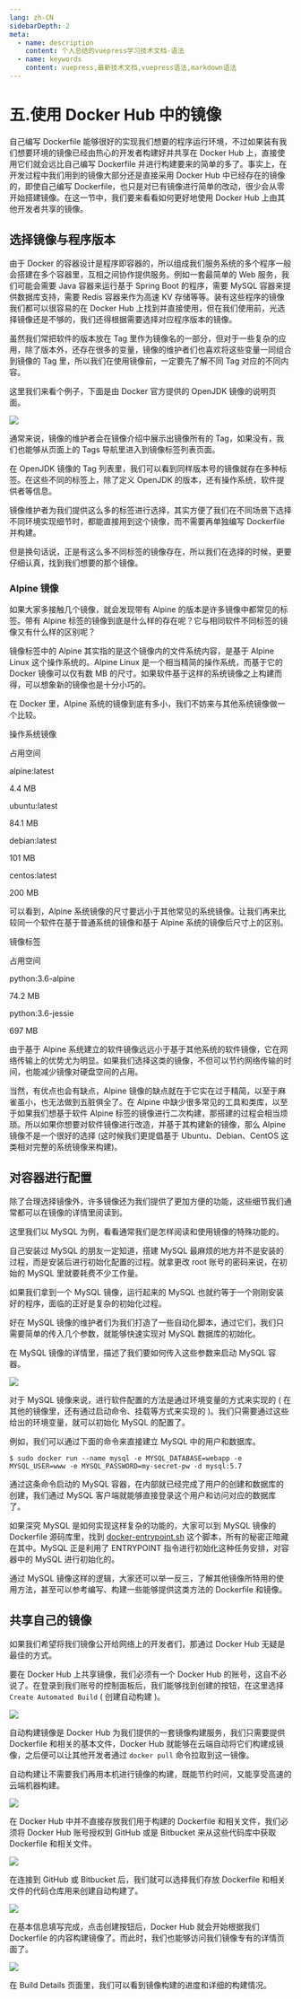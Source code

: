 ```yaml
---
lang: zh-CN
sidebarDepth: 2
meta:
  - name: description
    content: 个人总结的vuepress学习技术文档-语法
  - name: keywords
    content: vuepress,最新技术文档,vuepress语法,markdown语法
---
```


# 五.使用 Docker Hub 中的镜像

自己编写 Dockerfile 能够很好的实现我们想要的程序运行环境，不过如果装有我们想要环境的镜像已经由热心的开发者构建好并共享在 Docker Hub 上，直接使用它们就会远比自己编写 Dockerfile 并进行构建要来的简单的多了。事实上，在开发过程中我们用到的镜像大部分还是直接采用 Docker Hub 中已经存在的镜像的，即使自己编写 Dockerfile，也只是对已有镜像进行简单的改动，很少会从零开始搭建镜像。在这一节中，我们要来看看如何更好地使用 Docker Hub 上由其他开发者共享的镜像。

## 选择镜像与程序版本

由于 Docker 的容器设计是程序即容器的，所以组成我们服务系统的多个程序一般会搭建在多个容器里，互相之间协作提供服务。例如一套最简单的 Web 服务，我们可能会需要 Java 容器来运行基于 Spring Boot 的程序，需要 MySQL 容器来提供数据库支持，需要 Redis 容器来作为高速 KV 存储等等。装有这些程序的镜像我们都可以很容易的在 Docker Hub 上找到并直接使用，但在我们使用前，光选择镜像还是不够的，我们还得根据需要选择对应程序版本的镜像。

虽然我们常把软件的版本放在 Tag 里作为镜像名的一部分，但对于一些复杂的应用，除了版本外，还存在很多的变量，镜像的维护者们也喜欢将这些变量一同组合到镜像的 Tag 里，所以我们在使用镜像前，一定要先了解不同 Tag 对应的不同内容。

这里我们来看个例子，下面是由 Docker 官方提供的 OpenJDK 镜像的说明页面。

![](https://user-gold-cdn.xitu.io/2018/10/3/166387eaadcb9fe1?w=816&h=762&f=png&s=65318)

通常来说，镜像的维护者会在镜像介绍中展示出镜像所有的 Tag，如果没有，我们也能够从页面上的 Tags 导航里进入到镜像标签列表页面。

在 OpenJDK 镜像的 Tag 列表里，我们可以看到同样版本号的镜像就存在多种标签。在这些不同的标签上，除了定义 OpenJDK 的版本，还有操作系统，软件提供者等信息。

镜像维护者为我们提供这么多的标签进行选择，其实方便了我们在不同场景下选择不同环境实现细节时，都能直接用到这个镜像，而不需要再单独编写 Dockerfile 并构建。

但是换句话说，正是有这么多不同标签的镜像存在，所以我们在选择的时候，更要仔细认真，找到我们想要的那个镜像。

### Alpine 镜像

如果大家多接触几个镜像，就会发现带有 Alpine 的版本是许多镜像中都常见的标签。带有 Alpine 标签的镜像到底是什么样的存在呢？它与相同软件不同标签的镜像又有什么样的区别呢？

镜像标签中的 Alpine 其实指的是这个镜像内的文件系统内容，是基于 Alpine Linux 这个操作系统的。Alpine Linux 是一个相当精简的操作系统，而基于它的 Docker 镜像可以仅有数 MB 的尺寸。如果软件基于这样的系统镜像之上构建而得，可以想象新的镜像也是十分小巧的。

在 Docker 里，Alpine 系统的镜像到底有多小，我们不妨来与其他系统镜像做一个比较。

操作系统镜像

占用空间

alpine:latest

4.4 MB

ubuntu:latest

84.1 MB

debian:latest

101 MB

centos:latest

200 MB

可以看到，Alpine 系统镜像的尺寸要远小于其他常见的系统镜像。让我们再来比较同一个软件在基于普通系统的镜像和基于 Alpine 系统的镜像后尺寸上的区别。

镜像标签

占用空间

python:3.6-alpine

74.2 MB

python:3.6-jessie

697 MB

由于基于 Alpine 系统建立的软件镜像远远小于基于其他系统的软件镜像，它在网络传输上的优势尤为明显。如果我们选择这类的镜像，不但可以节约网络传输的时间，也能减少镜像对硬盘空间的占用。

当然，有优点也会有缺点，Alpine 镜像的缺点就在于它实在过于精简，以至于麻雀虽小，也无法做到五脏俱全了。在 Alpine 中缺少很多常见的工具和类库，以至于如果我们想基于软件 Alpine 标签的镜像进行二次构建，那搭建的过程会相当烦琐。所以如果你想要对软件镜像进行改造，并基于其构建新的镜像，那么 Alpine 镜像不是一个很好的选择 (这时候我们更提倡基于 Ubuntu、Debian、CentOS 这类相对完整的系统镜像来构建)。

## 对容器进行配置

除了合理选择镜像外，许多镜像还为我们提供了更加方便的功能，这些细节我们通常都可以在镜像的详情里阅读到。

这里我们以 MySQL 为例，看看通常我们是怎样阅读和使用镜像的特殊功能的。

自己安装过 MySQL 的朋友一定知道，搭建 MySQL 最麻烦的地方并不是安装的过程，而是安装后进行初始化配置的过程。就拿更改 root 账号的密码来说，在初始的 MySQL 里就要耗费不少工作量。

如果我们拿到一个 MySQL 镜像，运行起来的 MySQL 也就约等于一个刚刚安装好的程序，面临的正好是复杂的初始化过程。

好在 MySQL 镜像的维护者们为我们打造了一些自动化脚本，通过它们，我们只需要简单的传入几个参数，就能够快速实现对 MySQL 数据库的初始化。

在 MySQL 镜像的详情里，描述了我们要如何传入这些参数来启动 MySQL 容器。

![](https://user-gold-cdn.xitu.io/2018/10/3/16639074fdc48422?w=816&h=762&f=png&s=97212)

对于 MySQL 镜像来说，进行软件配置的方法是通过环境变量的方式来实现的 ( 在其他的镜像里，还有通过启动命令、挂载等方式来实现的 )。我们只需要通过这些给出的环境变量，就可以初始化 MySQL 的配置了。

例如，我们可以通过下面的命令来直接建立 MySQL 中的用户和数据库。

```
$ sudo docker run --name mysql -e MYSQL_DATABASE=webapp -e MYSQL_USER=www -e MYSQL_PASSWORD=my-secret-pw -d mysql:5.7

```

通过这条命令启动的 MySQL 容器，在内部就已经完成了用户的创建和数据库的创建，我们通过 MySQL 客户端就能够直接登录这个用户和访问对应的数据库了。

如果深究 MySQL 是如何实现这样复杂的功能的，大家可以到 MySQL 镜像的 Dockerfile 源码库里，找到 [docker-entrypoint.sh](https://github.com/docker-library/mysql/blob/master/5.7/docker-entrypoint.sh) 这个脚本，所有的秘密正暗藏在其中。MySQL 正是利用了 ENTRYPOINT 指令进行初始化这种任务安排，对容器中的 MySQL 进行初始化的。

通过 MySQL 镜像这样的逻辑，大家还可以举一反三，了解其他镜像所特用的使用方法，甚至可以参考编写、构建一些能够提供这类方法的 Dockerfile 和镜像。

## 共享自己的镜像

如果我们希望将我们镜像公开给网络上的开发者们，那通过 Docker Hub 无疑是最佳的方式。

要在 Docker Hub 上共享镜像，我们必须有一个 Docker Hub 的账号，这自不必说了。在登录到我们账号的控制面板后，我们能够找到创建的按钮，在这里选择 `Create Automated Build` ( 创建自动构建 )。

![](https://user-gold-cdn.xitu.io/2018/10/3/16638f7a60c3c8a9?w=916&h=558&f=png&s=69134)

自动构建镜像是 Docker Hub 为我们提供的一套镜像构建服务，我们只需要提供 Dockerfile 和相关的基本文件，Docker Hub 就能够在云端自动将它们构建成镜像，之后便可以让其他开发者通过 `docker pull` 命令拉取到这一镜像。

自动构建让不需要我们再用本机进行镜像的构建，既能节约时间，又能享受高速的云端机器构建。

![](https://user-gold-cdn.xitu.io/2018/10/3/16638fbdcfee0b77?w=2558&h=918&f=png&s=89388)

在 Docker Hub 中并不直接存放我们用于构建的 Dockerfile 和相关文件，我们必须将 Docker Hub 账号授权到 GitHub 或是 Bitbucket 来从这些代码库中获取 Dockerfile 和相关文件。

![](https://user-gold-cdn.xitu.io/2018/10/3/16638fbc9c1ac1c2?w=2558&h=708&f=png&s=79510)

在连接到 GitHub 或 Bitbucket 后，我们就可以选择我们存放 Dockerfile 和相关文件的代码仓库用来创建自动构建了。

![](https://user-gold-cdn.xitu.io/2018/10/3/16638fbbd4f6d20a?w=1934&h=1034&f=png&s=96802)

在基本信息填写完成，点击创建按钮后，Docker Hub 就会开始根据我们 Dockerfile 的内容构建镜像了。而此时，我们也能够访问我们镜像专有的详情页面了。

![](https://user-gold-cdn.xitu.io/2018/10/3/16638fb9fa6cd7f7?w=2554&h=952&f=png&s=137319)

在 Build Details 页面里，我们可以看到镜像构建的进度和详细的构建情况。
